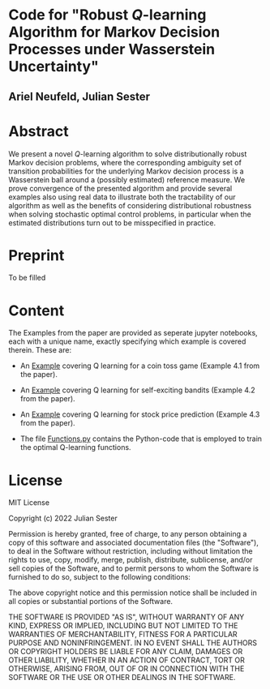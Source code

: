 # Code for "Robust $Q$-learning Algorithm for Markov Decision Processes under Wasserstein Uncertainty"

## Ariel Neufeld, Julian Sester

# Abstract

We present a novel $Q$-learning algorithm to solve distributionally robust Markov decision problems, where the corresponding ambiguity set of transition probabilities for the underlying Markov decision process is a Wasserstein ball around a (possibly estimated) reference measure. 
We prove convergence of the presented algorithm and provide several examples also using real data to illustrate both the tractability of our algorithm as well as the benefits of considering distributional robustness when solving stochastic optimal control problems, in particular when the estimated distributions turn out to be misspecified in practice.

# Preprint

To be filled


# Content

The Examples from the paper are provided as seperate jupyter notebooks, each with a unique name, exactly specifying which example is covered therein. These are:
- An [Example](https://github.com/juliansester/Wasserstein-Q-learning/blob/main/Example-4.1-CoinToss.ipynb) covering Q learning for a coin toss game (Example 4.1 from the paper).
- An [Example](https://github.com/juliansester/Wasserstein-Q-learning/blob/main/Example-4.2-MultiArmedBandit.ipynb) covering Q learning for self-exciting bandits (Example 4.2 from the paper).
- An [Example](https://github.com/juliansester/Wasserstein-Q-learning/blob/main/Example-4.3-StockPrediction.ipynb) covering Q learning for stock price prediction (Example 4.3 from the paper).

- The file [Functions.py](https://github.com/juliansester/Wasserstein-Q-learning/blob/main/Q_learning.py) contains the Python-code that is employed to train the optimal Q-learning functions.


# License

MIT License

Copyright (c) 2022 Julian Sester

Permission is hereby granted, free of charge, to any person obtaining a copy of this software and associated documentation files (the "Software"), to deal in the Software without restriction, including without limitation the rights to use, copy, modify, merge, publish, distribute, sublicense, and/or sell copies of the Software, and to permit persons to whom the Software is furnished to do so, subject to the following conditions:

The above copyright notice and this permission notice shall be included in all copies or substantial portions of the Software.

THE SOFTWARE IS PROVIDED "AS IS", WITHOUT WARRANTY OF ANY KIND, EXPRESS OR IMPLIED, INCLUDING BUT NOT LIMITED TO THE WARRANTIES OF MERCHANTABILITY, FITNESS FOR A PARTICULAR PURPOSE AND NONINFRINGEMENT. IN NO EVENT SHALL THE AUTHORS OR COPYRIGHT HOLDERS BE LIABLE FOR ANY CLAIM, DAMAGES OR OTHER LIABILITY, WHETHER IN AN ACTION OF CONTRACT, TORT OR OTHERWISE, ARISING FROM, OUT OF OR IN CONNECTION WITH THE SOFTWARE OR THE USE OR OTHER DEALINGS IN THE SOFTWARE.
